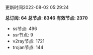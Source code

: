 更新时间2022-08-02 05:29:24

**总订阅: 64**
**总节点: 8346**
**有效节点: 2370**
- ss节点: 496
- ssr节点: 9
- v2ray节点: 1721
- trojan节点: 144
